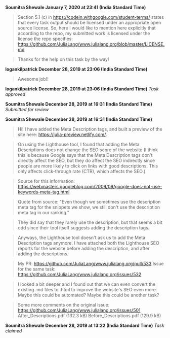 **Soumitra Shewale January 7, 2020 at 23:41 (India Standard Time)**
> Section 5.1 (c) in https://codein.withgoogle.com/student-terms/ states that every task output should be licensed under an appropriate open source license. So, here I would like to mention here explicitly that according to the repo, my submitted work is licensed under the license the repo specifies: https://github.com/JuliaLang/www.julialang.org/blob/master/LICENSE.md

> Thanks for the help on this task by the way!

**logankilpatrick December 28, 2019 at 23:06 (India Standard Time)**
> Awesome job!!

**logankilpatrick December 28, 2019 at 23:06 (India Standard Time)**
_Task approved_

**Soumitra Shewale December 28, 2019 at 16:31 (India Standard Time)**
_Submitted for review_

**Soumitra Shewale December 28, 2019 at 16:31 (India Standard Time)**
> Hi! I have added the Meta Description tags, and built a preview of the site here: https://julia-preview.netlify.com/.

> On using the Lighthouse tool, I found that adding the Meta Descriptions does not change the SEO score of the website (I think this is because Google says that the Meta Description tags don't directly affect the SEO, but they do affect the SEO indirectly since people are more likely to click on links with good descriptions. This only affects click-through rate (CTR), which affects the SEO.)

> Source for this information: https://webmasters.googleblog.com/2009/09/google-does-not-use-keywords-meta-tag.html

> Quote from source:
> "Even though we sometimes use the description meta tag for the snippets we show, we still don't use the description meta tag in our ranking."

> They did say that they rarely use the description, but that seems a bit odd since their tool itself suggests adding the description tags.

> Anyways, the Lighthouse tool doesn't ask us to add the Meta Description tags anymore. I have attached both the Lighthouse SEO reports for the website before adding the description, and after adding the descriptions.

> My PR: https://github.com/JuliaLang/www.julialang.org/pull/533
> Issue for the same task: https://github.com/JuliaLang/www.julialang.org/issues/532

> I looked a bit deeper and I found out that we can even convert the existing .md files to .html to improve the website's SEO even more. Maybe this could be automated? Maybe this could be another task?

> Some more comments on the original issue: https://github.com/JuliaLang/www.julialang.org/issues/501
>  After_Descriptions.pdf (132.3 kB)
>  Before_Descriptions.pdf (129.9 kB)

**Soumitra Shewale December 28, 2019 at 13:22 (India Standard Time)**
_Task claimed_
